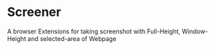 # Screener
A browser Extensions for taking screenshot with Full-Height, Window-Height and selected-area of Webpage
